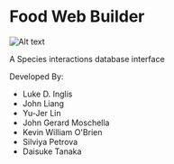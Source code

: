 Food Web Builder
==========
![Alt text](/app/assets/logo.jpg )

A Species interactions database interface

Developed By:
- Luke D. Inglis 
- John Liang 
- Yu-Jer Lin 
- John Gerard Moschella 
- Kevin William O'Brien 
- Silviya Petrova 
- Daisuke Tanaka 


